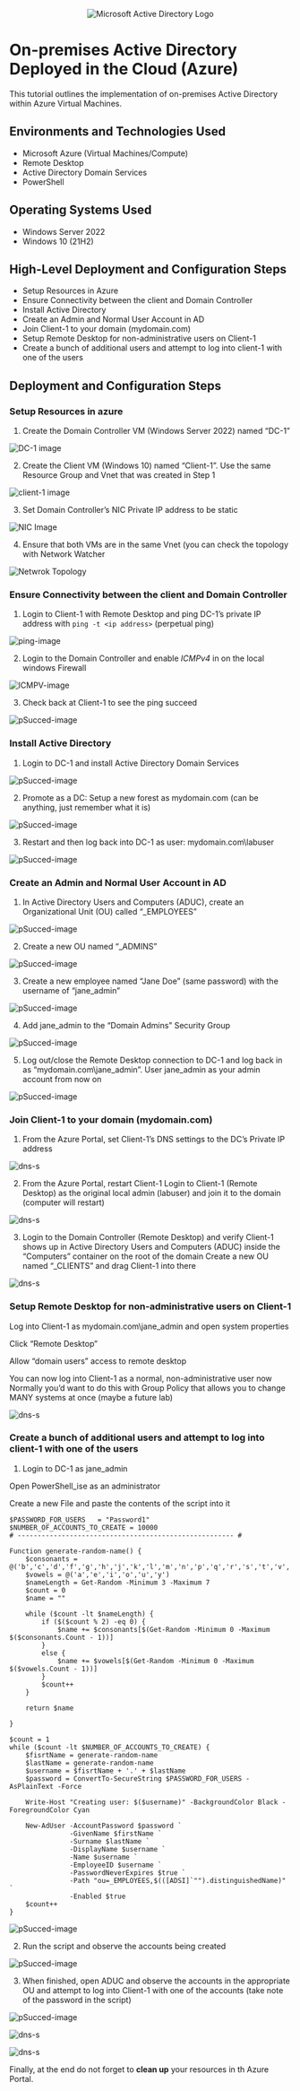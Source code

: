 <p align="center">
<img src="https://i.imgur.com/pU5A58S.png" alt="Microsoft Active Directory Logo"/>
</p>

<h1>On-premises Active Directory Deployed in the Cloud (Azure)</h1>
This tutorial outlines the implementation of on-premises Active Directory within Azure Virtual Machines.<br />


<h2>Environments and Technologies Used</h2>

- Microsoft Azure (Virtual Machines/Compute)
- Remote Desktop
- Active Directory Domain Services
- PowerShell

<h2>Operating Systems Used </h2>

- Windows Server 2022
- Windows 10 (21H2)

<h2>High-Level Deployment and Configuration Steps</h2>

- Setup Resources in Azure
- Ensure Connectivity between the client and Domain Controller
- Install Active Directory
- Create an Admin and Normal User Account in AD
- Join Client-1 to your domain (mydomain.com)
- Setup Remote Desktop for non-administrative users on Client-1
- Create a bunch of additional users and attempt to log into client-1 with one of the users

<h2>Deployment and Configuration Steps</h2>

### Setup Resources in azure

1. Create the Domain Controller VM (Windows Server 2022) named “DC-1”

![DC-1 image](assets/DC-1.png)

2. Create the Client VM (Windows 10) named “Client-1”. Use the same Resource Group and Vnet that was created in Step 1

![client-1 image](assets/Client-1.png)

3. Set Domain Controller’s NIC Private IP address to be static

![NIC Image](assets/NIC.png)

4. Ensure that both VMs are in the same Vnet (you can check the topology with Network Watcher

![Netwrok Topology](assets/network.png)

### Ensure Connectivity between the client and Domain Controller

1. Login to Client-1 with Remote Desktop and ping DC-1’s private IP address with ``` ping -t <ip address> ``` (perpetual ping)

![ping-image](assets/ping.png)

2. Login to the Domain Controller and enable *ICMPv4* in on the local windows Firewall

![ICMPV-image](assets/icmp.png)

3. Check back at Client-1 to see the ping succeed

![pSucced-image](assets/ping2.png)

### Install Active Directory

1. Login to DC-1 and install Active Directory Domain Services

![pSucced-image](assets/ad.png)

2. Promote as a DC: Setup a new forest as mydomain.com (can be anything, just remember what it is)

![pSucced-image](assets/dc.png)

3. Restart and then log back into DC-1 as user: mydomain.com\labuser

![pSucced-image](assets/labuser.png)

### Create an Admin and Normal User Account in AD

1. In Active Directory Users and Computers (ADUC), create an Organizational Unit (OU) called “_EMPLOYEES”

![pSucced-image](assets/emp.png)

2. Create a new OU named “_ADMINS”

![pSucced-image](assets/ou_s.png)

3. Create a new employee named “Jane Doe” (same password) with the username of “jane_admin”

![pSucced-image](assets/jane.png)

4. Add jane_admin to the “Domain Admins” Security Group

![pSucced-image](assets/security-g.png)

5. Log out/close the Remote Desktop connection to DC-1 and log back in as “mydomain.com\jane_admin”. User jane_admin as your admin account from now on

![pSucced-image](assets/j-admin.png)

### Join Client-1 to your domain (mydomain.com)

1. From the Azure Portal, set Client-1’s DNS settings to the DC’s Private IP address

![dns-s](assets/dns-s.png)

2. From the Azure Portal, restart Client-1
Login to Client-1 (Remote Desktop) as the original local admin (labuser) and join it to the domain (computer will restart)

![dns-s](assets/c-domain.png)

3. Login to the Domain Controller (Remote Desktop) and verify Client-1 shows up in Active Directory Users and Computers (ADUC) inside the “Computers” container on the root of the domain
Create a new OU named “_CLIENTS” and drag Client-1 into there

![dns-s](assets/c-ad.png)

### Setup Remote Desktop for non-administrative users on Client-1

Log into Client-1 as mydomain.com\jane_admin and open system properties

Click “Remote Desktop”

Allow “domain users” access to remote desktop

You can now log into Client-1 as a normal, non-administrative user now
Normally you’d want to do this with Group Policy that allows you to change MANY systems at once (maybe a future lab)

![dns-s](assets/gp-c.png)

### Create a bunch of additional users and attempt to log into client-1 with one of the users

1. Login to DC-1 as jane_admin

Open PowerShell_ise as an administrator 

Create a new File and paste the contents of the script into it

```  # ----- Edit these Variables for your own Use Case ----- #
$PASSWORD_FOR_USERS   = "Password1"
$NUMBER_OF_ACCOUNTS_TO_CREATE = 10000
# ------------------------------------------------------ #

Function generate-random-name() {
    $consonants = @('b','c','d','f','g','h','j','k','l','m','n','p','q','r','s','t','v','w','x','z')
    $vowels = @('a','e','i','o','u','y')
    $nameLength = Get-Random -Minimum 3 -Maximum 7
    $count = 0
    $name = ""

    while ($count -lt $nameLength) {
        if ($($count % 2) -eq 0) {
            $name += $consonants[$(Get-Random -Minimum 0 -Maximum $($consonants.Count - 1))]
        }
        else {
            $name += $vowels[$(Get-Random -Minimum 0 -Maximum $($vowels.Count - 1))]
        }
        $count++
    }

    return $name

}

$count = 1
while ($count -lt $NUMBER_OF_ACCOUNTS_TO_CREATE) {
    $fisrtName = generate-random-name
    $lastName = generate-random-name
    $username = $fisrtName + '.' + $lastName
    $password = ConvertTo-SecureString $PASSWORD_FOR_USERS -AsPlainText -Force

    Write-Host "Creating user: $($username)" -BackgroundColor Black -ForegroundColor Cyan
    
    New-AdUser -AccountPassword $password `
               -GivenName $firstName `
               -Surname $lastName `
               -DisplayName $username `
               -Name $username `
               -EmployeeID $username `
               -PasswordNeverExpires $true `
               -Path "ou=_EMPLOYEES,$(([ADSI]`"").distinguishedName)" `
               -Enabled $true
    $count++
}
```


![pSucced-image](assets/ps.png)

2. Run the script and observe the accounts being created

![pSucced-image](assets/ps-user.png)

3. When finished, open ADUC and observe the accounts in the appropriate OU and attempt to log into Client-1 with one of the accounts (take note of the password in the script)

![pSucced-image](assets/accounts.png)

![dns-s](assets/bele.png)

![dns-s](assets/b-user.png)

Finally, at the end do not forget to **clean up** your resources in th Azure Portal.




